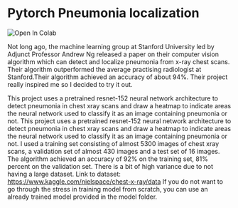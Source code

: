 # Pytorch Pneumonia localization

![Open In Colab](https://colab.research.google.com/drive/1GrPVEx9jKmnbrqrtnn2SrMiGC0iRMx66?usp=sharing)


 Not long ago, the machine learning group at Stanford University led by Adjunct Professor Andrew Ng released a paper on their computer vision algorithm which can detect and localize pneumonia from x-ray chest scans. Their algorithm outperformed the average practising radiologist at Stanford.Their algorithm achieved an accuracy of about 94%. Their project really inspired me so I decided to try it out. 

This project uses a pretrained resnet-152 neural network architecture to detect pneumonia in chest xray scans and  draw a heatmap to indicate areas the neural network used to classify it as an image containing pneumonia or not.
This project uses a pretrained resnet-152 neural network architecture to detect pneumonia in chest xray scans and  draw a heatmap to indicate areas the neural network used to classify it as an image containing pneumonia or not.
I used a training set consisting of almost 5300 images  of chest xray scans, a validation set of almost 430 images and a test set of 16 images. The algorithm achieved an accuracy of 92% on the training set, 81% percent on the validation set. There is a bit of high variance due to not having a large dataset.
Link to dataset: https://www.kaggle.com/nielspace/chest-x-ray/data 
If you do not want to go through the stress in training model from scratch, you can use an already trained model provided in the model folder.
